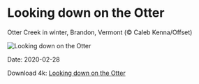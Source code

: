 # Looking down on the Otter

Otter Creek in winter, Brandon, Vermont (© Caleb Kenna/Offset)

![Looking down on the Otter](https://bing.com/th?id=OHR.OtterCreekVT_EN-US1557441690_UHD.jpg&rf=LaDigue_UHD.jpg&pid=hp&w=1024&h=576)

Date: 2020-02-28

Download 4k: [Looking down on the Otter](https://bing.com/th?id=OHR.OtterCreekVT_EN-US1557441690_UHD.jpg&rf=LaDigue_UHD.jpg&pid=hp&w=3840&h=2160)

